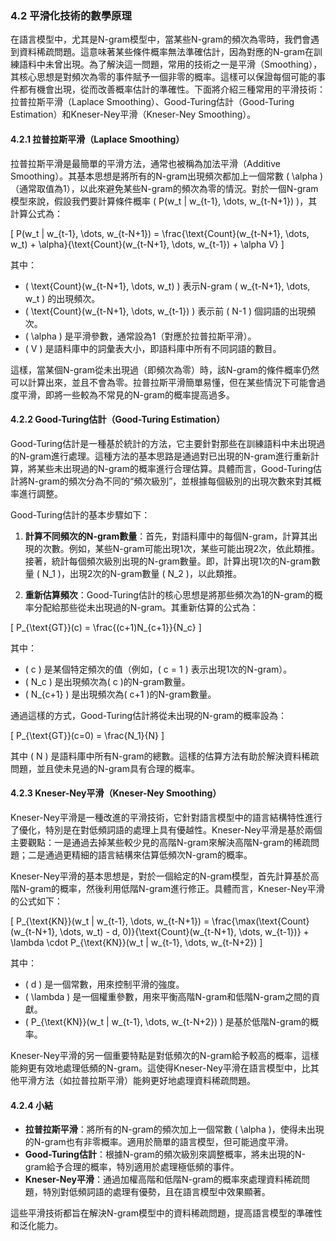### **4.2 平滑化技術的數學原理**

在語言模型中，尤其是N-gram模型中，當某些N-gram的頻次為零時，我們會遇到資料稀疏問題。這意味著某些條件概率無法準確估計，因為對應的N-gram在訓練語料中未曾出現。為了解決這一問題，常用的技術之一是平滑（Smoothing），其核心思想是對頻次為零的事件賦予一個非零的概率。這樣可以保證每個可能的事件都有機會出現，從而改善概率估計的準確性。下面將介紹三種常用的平滑技術：拉普拉斯平滑（Laplace Smoothing）、Good-Turing估計（Good-Turing Estimation）和Kneser-Ney平滑（Kneser-Ney Smoothing）。

#### **4.2.1 拉普拉斯平滑（Laplace Smoothing）**

拉普拉斯平滑是最簡單的平滑方法，通常也被稱為加法平滑（Additive Smoothing）。其基本思想是將所有的N-gram出現頻次都加上一個常數 \( \alpha \)（通常取值為1），以此來避免某些N-gram的頻次為零的情況。對於一個N-gram模型來說，假設我們要計算條件概率 \( P(w_t | w_{t-1}, \dots, w_{t-N+1}) \)，其計算公式為：

\[
P(w_t | w_{t-1}, \dots, w_{t-N+1}) = \frac{\text{Count}(w_{t-N+1}, \dots, w_t) + \alpha}{\text{Count}(w_{t-N+1}, \dots, w_{t-1}) + \alpha V}
\]

其中：
- \( \text{Count}(w_{t-N+1}, \dots, w_t) \) 表示N-gram \( w_{t-N+1}, \dots, w_t \) 的出現頻次。
- \( \text{Count}(w_{t-N+1}, \dots, w_{t-1}) \) 表示前 \( N-1 \) 個詞語的出現頻次。
- \( \alpha \) 是平滑參數，通常設為1（對應於拉普拉斯平滑）。
- \( V \) 是語料庫中的詞彙表大小，即語料庫中所有不同詞語的數目。

這樣，當某個N-gram從未出現過（即頻次為零）時，該N-gram的條件概率仍然可以計算出來，並且不會為零。拉普拉斯平滑簡單易懂，但在某些情況下可能會過度平滑，即將一些較為不常見的N-gram的概率提高過多。

#### **4.2.2 Good-Turing估計（Good-Turing Estimation）**

Good-Turing估計是一種基於統計的方法，它主要針對那些在訓練語料中未出現過的N-gram進行處理。這種方法的基本思路是通過對已出現的N-gram進行重新計算，將某些未出現過的N-gram的概率進行合理估算。具體而言，Good-Turing估計將N-gram的頻次分為不同的“頻次級別”，並根據每個級別的出現次數來對其概率進行調整。

Good-Turing估計的基本步驟如下：
1. **計算不同頻次的N-gram數量**：首先，對語料庫中的每個N-gram，計算其出現的次數。例如，某些N-gram可能出現1次，某些可能出現2次，依此類推。接著，統計每個頻次級別出現的N-gram數量。即，計算出現1次的N-gram數量 \( N_1 \)，出現2次的N-gram數量 \( N_2 \)，以此類推。
   
2. **重新估算頻次**：Good-Turing估計的核心思想是將那些頻次為1的N-gram的概率分配給那些從未出現過的N-gram。其重新估算的公式為：
   
\[
P_{\text{GT}}(c) = \frac{(c+1)N_{c+1}}{N_c}
\]

其中：
- \( c \) 是某個特定頻次的值（例如，\( c = 1 \) 表示出現1次的N-gram）。
- \( N_c \) 是出現頻次為\( c \)的N-gram數量。
- \( N_{c+1} \) 是出現頻次為\( c+1 \)的N-gram數量。

通過這樣的方式，Good-Turing估計將從未出現的N-gram的概率設為：

\[
P_{\text{GT}}(c=0) = \frac{N_1}{N}
\]

其中 \( N \) 是語料庫中所有N-gram的總數。這樣的估算方法有助於解決資料稀疏問題，並且使未見過的N-gram具有合理的概率。

#### **4.2.3 Kneser-Ney平滑（Kneser-Ney Smoothing）**

Kneser-Ney平滑是一種改進的平滑技術，它針對語言模型中的語言結構特性進行了優化，特別是在對低頻詞語的處理上具有優越性。Kneser-Ney平滑是基於兩個主要觀點：一是通過去掉某些較少見的高階N-gram來解決高階N-gram的稀疏問題；二是通過更精細的語言結構來估算低頻次N-gram的概率。

Kneser-Ney平滑的基本思想是，對於一個給定的N-gram模型，首先計算基於高階N-gram的概率，然後利用低階N-gram進行修正。具體而言，Kneser-Ney平滑的公式如下：

\[
P_{\text{KN}}(w_t | w_{t-1}, \dots, w_{t-N+1}) = \frac{\max(\text{Count}(w_{t-N+1}, \dots, w_t) - d, 0)}{\text{Count}(w_{t-N+1}, \dots, w_{t-1})} + \lambda \cdot P_{\text{KN}}(w_t | w_{t-1}, \dots, w_{t-N+2})
\]

其中：
- \( d \) 是一個常數，用來控制平滑的強度。
- \( \lambda \) 是一個權重參數，用來平衡高階N-gram和低階N-gram之間的貢獻。
- \( P_{\text{KN}}(w_t | w_{t-1}, \dots, w_{t-N+2}) \) 是基於低階N-gram的概率。

Kneser-Ney平滑的另一個重要特點是對低頻次的N-gram給予較高的概率，這樣能夠更有效地處理低頻的N-gram。這使得Kneser-Ney平滑在語言模型中，比其他平滑方法（如拉普拉斯平滑）能夠更好地處理資料稀疏問題。

#### **4.2.4 小結**

- **拉普拉斯平滑**：將所有的N-gram的頻次加上一個常數 \( \alpha \)，使得未出現的N-gram也有非零概率。適用於簡單的語言模型，但可能過度平滑。
- **Good-Turing估計**：根據N-gram的頻次級別來調整概率，將未出現的N-gram給予合理的概率，特別適用於處理極低頻的事件。
- **Kneser-Ney平滑**：通過加權高階和低階N-gram的概率來處理資料稀疏問題，特別對低頻詞語的處理有優勢，且在語言模型中效果顯著。

這些平滑技術都旨在解決N-gram模型中的資料稀疏問題，提高語言模型的準確性和泛化能力。
